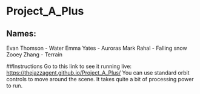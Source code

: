 # Project_A_Plus
## Names:
Evan Thomson - Water
Emma Yates - Auroras
Mark Rahal - Falling snow
Zooey Zhang - Terrain

##Instructions
Go to this link to see it running live: https://thejazzagent.github.io/Project_A_Plus/
You can use standard orbit controls to move around the scene.
It takes quite a bit of processing power to run.